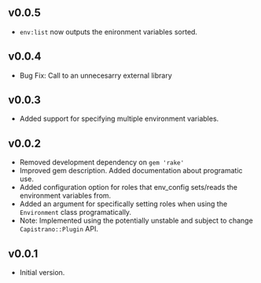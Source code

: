 v0.0.5
------

* `env:list` now outputs the enironment variables sorted.

v0.0.4
------

* Bug Fix: Call to an unnecesarry external library

v0.0.3
------

* Added support for specifying multiple environment variables.

v0.0.2
------

* Removed development dependency on `gem 'rake'`
* Improved gem description. Added documentation about programatic use.
* Added configuration option for roles that env_config sets/reads the
    environment variables from.
* Added an argument for specifically setting roles when using the `Environment`
    class programatically.
* Note: Implemented using the potentially unstable and subject to change
    `Capistrano::Plugin` API.

v0.0.1
------

* Initial version.
